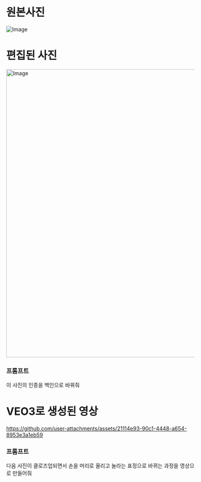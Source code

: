 # 원본사진
![Image](https://github.com/user-attachments/assets/be70a369-5483-4791-b026-4ae3cf5c977c)
# 편집된 사진
<img width="1344" height="768" alt="Image" src="https://github.com/user-attachments/assets/c4cac914-6e52-4067-a142-ba34e77c88c5" />

### 프롬프트
이 사진의 인종을 백인으로 바꿔줘

# VEO3로 생성된 영상
https://github.com/user-attachments/assets/21114e93-90c1-4448-a654-8953e3a1eb59  

### 프롬프트
다음 사진이 클로즈업되면서 손을 머리로 올리고 놀라는 표정으로 바뀌는 과정을 영상으로 만들어줘
